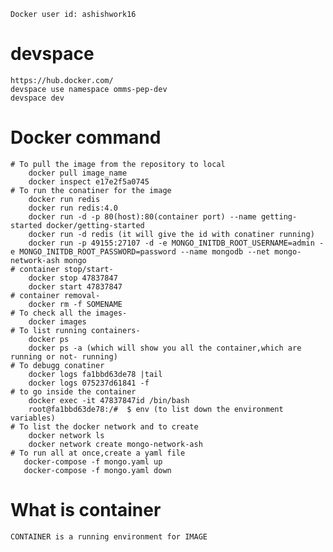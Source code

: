     Docker user id: ashishwork16

# devspace 
	https://hub.docker.com/ 
	devspace use namespace omms-pep-dev
	devspace dev

# Docker command

    # To pull the image from the repository to local
        docker pull image_name
        docker inspect e17e2f5a0745
    # To run the conatiner for the image
        docker run redis
        docker run redis:4.0
        docker run -d -p 80(host):80(container port) --name getting-started docker/getting-started
        docker run -d redis (it will give the id with conatiner running)
        docker run -p 49155:27107 -d -e MONGO_INITDB_ROOT_USERNAME=admin -e MONGO_INITDB_ROOT_PASSWORD=password --name mongodb --net mongo-network-ash mongo
    # container stop/start-
        docker stop 47837847
        docker start 47837847
    # container removal-
        docker rm -f SOMENAME  
    # To check all the images-
        docker images
    # To list running containers-
        docker ps
        docker ps -a (which will show you all the container,which are running or not- running)
    # To debugg conatiner
        docker logs fa1bbd63de78 |tail
        docker logs 075237d61841 -f
    # to go inside the container
        docker exec -it 47837847id /bin/bash
        root@fa1bbd63de78:/#  $ env (to list down the environment variables)
    # To list the docker network and to create
        docker network ls
        docker network create mongo-network-ash 
    # To run all at once,create a yaml file
       docker-compose -f mongo.yaml up
       docker-compose -f mongo.yaml down    



# What is container
    CONTAINER is a running environment for IMAGE          
